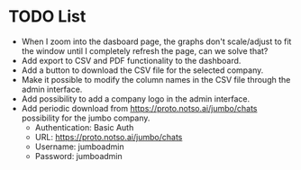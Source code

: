 # TODO List

- When I zoom into the dasboard page, the graphs don't scale/adjust to fit the window until I completely refresh the page, can we solve that?
- Add export to CSV and PDF functionality to the dashboard.
- Add a button to download the CSV file for the selected company.
- Make it possible to modify the column names in the CSV file through the admin interface.
- Add possibility to add a company logo in the admin interface.
- Add periodic download from https://proto.notso.ai/jumbo/chats possibility for the jumbo company.
    - Authentication: Basic Auth
    - URL: https://proto.notso.ai/jumbo/chats
    - Username: jumboadmin
    - Password: jumboadmin

